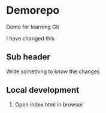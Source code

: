 # Demorepo
Demo for learning Git

I have changed this 

## Sub header 

Write something to know the changes


## Local development

1. Open index.html in browser